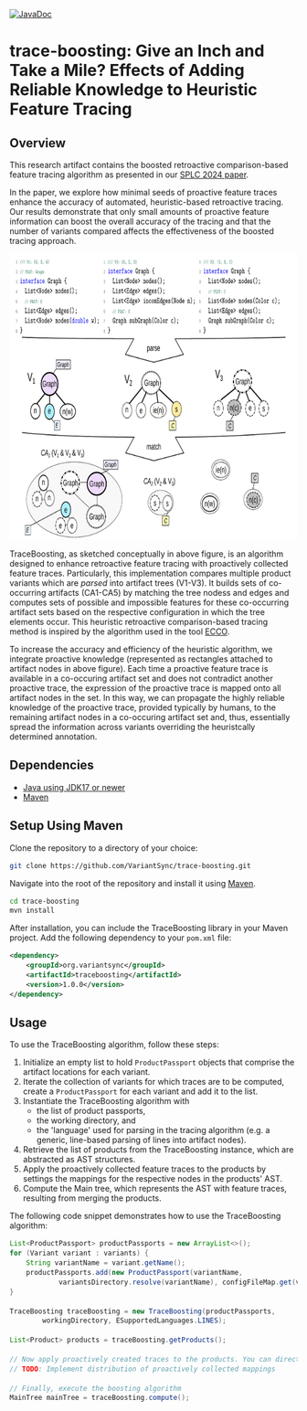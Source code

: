 [![JavaDoc](https://img.shields.io/badge/JavaDoc-Documentation-blue)](https://variantsync.github.io/trace-boosting/)

# trace-boosting: Give an Inch and Take a Mile? Effects of Adding Reliable Knowledge to Heuristic Feature Tracing

## Overview
This research artifact contains the boosted retroactive comparison-based feature tracing algorithm as presented in our [SPLC 2024 paper]().

In the paper, we explore how minimal seeds of proactive feature traces enhance the accuracy of automated, heuristic-based retroactive tracing. 
Our results demonstrate that only small amounts of proactive feature information can boost the overall accuracy of the tracing and 
that the number of variants compared affects the effectiveness of the boosted tracing approach.

<img alt="Comparison-Based Feature Tracing" src="docs/boostedTracingConcept.png" height="500" />

TraceBoosting, as sketched conceptually in above figure, is an algorithm designed to enhance retroactive feature tracing with proactively collected feature traces. 
Particularly, this implementation compares multiple product variants which are _parsed_ into artifact trees (V1-V3).
It builds sets of co-occurring artifacts (CA1-CA5) by matching the tree nodess and edges and computes sets of possible and impossible features for these co-occurring artifact sets 
based on the respective configuration in which the tree elements occur.
This heuristic retroactive comparison-based tracing method is inspired by the algorithm used in the tool [ECCO](https://jku-isse.github.io/ecco/).

To increase the accuracy and efficiency of the heuristic algorithm, 
we integrate proactive knowledge (represented as rectangles attached to artifact nodes in above figure).
Each time a proactive feature trace is available in a co-occuring artifact set and does not contradict another proactive trace, 
the expression of the proactive trace is mapped onto all artifact nodes in the set. 
In this way, we can propagate the highly reliable knowledge of the proactive trace, 
provided typically by humans, to the remaining artifact nodes in a co-occuring artifact set and, thus, essentially 
spread the information across variants overriding the heuristcally determined annotation.

## Dependencies
- [Java using JDK17 or newer](https://www.oracle.com/java/technologies/downloads/)
- [Maven](https://maven.apache.org/)

## Setup Using Maven
Clone the repository to a directory of your choice: 
```sh
git clone https://github.com/VariantSync/trace-boosting.git
```

Navigate into the root of the repository and install it using [Maven](https://maven.apache.org/).
```sh
cd trace-boosting 
mvn install 
```

After installation, you can include the TraceBoosting library in your Maven project. 
Add the following dependency to your `pom.xml` file:

```xml
<dependency>
    <groupId>org.variantsync</groupId>
    <artifactId>traceboosting</artifactId>
    <version>1.0.0</version>
</dependency>
```

## Usage
To use the TraceBoosting algorithm, follow these steps:

1. Initialize an empty list to hold `ProductPassport` objects that comprise the artifact locations for each variant.
2. Iterate the collection of variants for which traces are to be computed, create a `ProductPassport` for each variant and add it to the list.
3. Instantiate the TraceBoosting algorithm with 
   - the list of product passports, 
   - the working directory, and 
   - the 'language' used for parsing in the tracing algorithm (e.g. a generic, line-based parsing of lines into artifact nodes).
4. Retrieve the list of products from the TraceBoosting instance, which are abstracted as AST structures.
5. Apply the proactively collected feature traces to the products by settings the mappings for the respective nodes in the products' AST.
6. Compute the Main tree, which represents the AST with feature traces, resulting from merging the products.

The following code snippet demonstrates how to use the TraceBoosting algorithm:

```java
List<ProductPassport> productPassports = new ArrayList<>();
for (Variant variant : variants) {
    String variantName = variant.getName();
    productPassports.add(new ProductPassport(variantName,
            variantsDirectory.resolve(variantName), configFileMap.get(variantName)));
}

TraceBoosting traceBoosting = new TraceBoosting(productPassports,
        workingDirectory, ESupportedLanguages.LINES);

List<Product> products = traceBoosting.getProducts();

// Now apply proactively created traces to the products. You can directly access the AST nodes of the products.
// TODO: Implement distribution of proactively collected mappings

// Finally, execute the boosting algorithm
MainTree mainTree = traceBoosting.compute();
```
